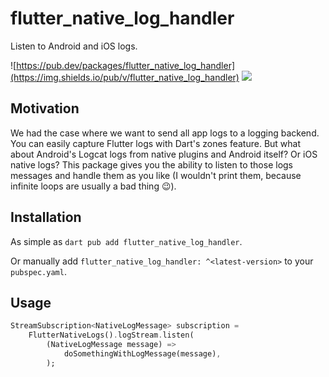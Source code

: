# flutter_native_log_handler

Listen to Android and iOS logs.

![https://pub.dev/packages/flutter_native_log_handler](https://img.shields.io/pub/v/flutter_native_log_handler)
![](https://github.com/Goddchen/flutter_native_logs/actions/workflows/main.yml/badge.svg)

## Motivation

We had the case where we want to send all app logs to a logging backend. You can easily capture Flutter logs with Dart's zones feature. But what about Android's Logcat logs from native plugins and Android itself? Or iOS native logs? This package gives you the ability to listen to those logs messages and handle them as you like (I wouldn't print them, because infinite loops are usually a bad thing 😉).

## Installation

As simple as `dart pub add flutter_native_log_handler`.

Or manually add `flutter_native_log_handler: ^<latest-version>` to your `pubspec.yaml`.

## Usage

```dart
StreamSubscription<NativeLogMessage> subscription =
    FlutterNativeLogs().logStream.listen(
        (NativeLogMessage message) =>
            doSomethingWithLogMessage(message),
        );
```
